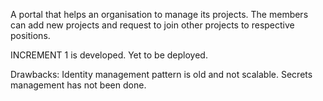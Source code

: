 A portal that helps an organisation to manage its projects. The members can add new projects and request to join other projects to respective positions.


INCREMENT 1 is developed. Yet to be deployed. 


Drawbacks:
Identity management pattern is old and not scalable. 
Secrets management has not been done. 
